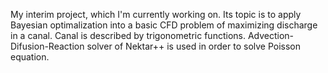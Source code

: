My interim project, which I'm currently working on. Its topic is to apply Bayesian optimalization into a basic CFD problem of maximizing discharge in a canal. Canal is described by trigonometric functions. Advection-Difusion-Reaction solver of Nektar++ is used in order to solve Poisson equation.
